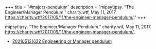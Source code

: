 +++
title = "#majors-pendulum"
description = "mipsytipsy. “The Engineer/Manager Pendulum.” charity.wtf, May 11, 2017. https://charity.wtf/2017/05/11/the-engineer-manager-pendulum/."
+++

mipsytipsy. “The Engineer/Manager Pendulum.” charity.wtf, May 11, 2017. https://charity.wtf/2017/05/11/the-engineer-manager-pendulum/.

- [202105131622 Engineering or Manager pendulum](/zettelkasten/202105131622-engineering-or-manager-pendulum)
